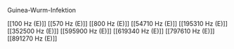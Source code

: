 Guinea-Wurm-Infektion

[[100 Hz (E)]]
[[570 Hz (E)]]
[[800 Hz (E)]]
[[54710 Hz (E)]]
[[195310 Hz (E)]]
[[352500 Hz (E)]]
[[595900 Hz (E)]]
[[619340 Hz (E)]]
[[797610 Hz (E)]]
[[891270 Hz (E)]]